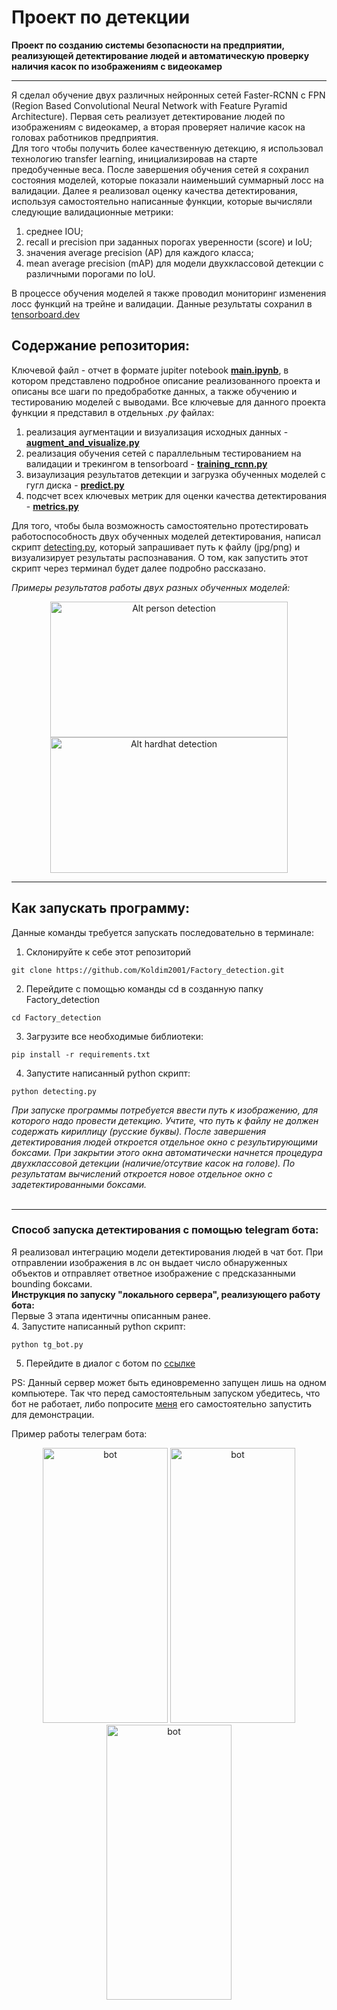 # Проект по детекции
__Проект по созданию системы безопасности на предприятии, реализующей детектирование людей и автоматическую проверку наличия касок по изображениям с видеокамер__

---
Я сделал обучение двух различных нейронных сетей Faster-RCNN с FPN (Region Based Convolutional Neural Network with Feature Pyramid Architecture). Первая сеть реализует детектирование людей по изображениям с видеокамер, а вторая проверяет наличие касок на головах работников предприятия. <br> Для того чтобы получить более качественную детекцию, я использовал технологию transfer learning, инициализировав на старте предобученные веса. После завершения обучения сетей я сохранил состояния моделей, которые показали наименьший суммарный лосс на валидации.
Далее я реализовал оценку качества детектирования, используя самостоятельно написанные функции, которые вычисляли следующие валидационные метрики: 
1. среднее IOU;
2. recall и precision при заданных порогах уверенности (score) и IoU; 
3. значения average precision (AP) для каждого класса;
4. mean average precision (mAP) для модели двухклассовой детекции c различными порогами по IoU.<br>

В процессе обучения моделей я также проводил мониторинг изменения лосс функций на трейне и валидации. Данные результаты сохранил в [tensorboard.dev](https://tensorboard.dev/experiment/rr43qafqQKyKP7CQ5r1RCA/#scalars&_smoothingWeight=0)<br>

## __Содержание репозитория:__
Ключевой файл - отчет в формате jupiter notebook [__main.ipynb__](https://nbviewer.org/github/Koldim2001/Factory_detection/blob/main/main.ipynb?flush_cache=True/), в котором представлено подробное описание реализованного проекта и описаны все шаги по предобработке данных, а также обучению и тестированию моделей с выводами. Все ключевые для данного проекта функции я представил в отдельных _.py_ файлах: 
1. реализация аугментации и визуализация исходных данных - [__augment_and_visualize.py__](https://github.com/Koldim2001/Factory_detection/blob/main/augment_and_visualize.py)
2. реализация обучения сетей с параллельным тестированием на валидации и трекингом в tensorboard - [__training_rcnn.py__](https://github.com/Koldim2001/Factory_detection/blob/main/training_rcnn.py)
3. визаулизация результатов детекции и загрузка обученных моделей с гугл диска - [__predict.py__](https://github.com/Koldim2001/Factory_detection/blob/main/predict.py)
4. подсчет всех ключевых метрик для оценки качества детектирования - [__metrics.py__](https://github.com/Koldim2001/Factory_detection/blob/main/metrics.py)

Для того, чтобы была возможность самостоятельно протестировать работоспособность двух обученных моделей детектирования, написал скрипт [detecting.py](https://github.com/Koldim2001/Factory_detection/blob/main/detecting.py), который запрашивает путь к файлу (jpg/png) и визуализирует результаты распознавания. О том, как запустить этот скрипт через терминал будет далее подробно рассказано.

_Примеры результатов работы двух разных обученных моделей:_

<div style="text-align:center;">
  <img src="https://drive.google.com/uc?id=1Dtu_bK9w5Hl65A6lETChuu1Ftz2wirUi" alt="Alt person detection" width="380" height="217">
  <img src="https://drive.google.com/uc?id=105RsKrPwpzGLTbyUYjKDsDRP0bd6IUIT" alt="Alt hardhat detection" width="380" height="217">
</div>

---

## Как запускать программу:
Данные команды требуется запускать последовательно в терминале:
1. Склонируйте к себе этот репозиторий 
```
git clone https://github.com/Koldim2001/Factory_detection.git
```
2. Перейдите с помощью команды cd в созданную папку Factory_detection
```
cd Factory_detection
```
3. Загрузите все необходимые библиотеки:
```
pip install -r requirements.txt
```
4. Запустите написанный python скрипт:
```
python detecting.py
```

_При запуске программы потребуется ввести путь к изображению, для которого надо провести детекцию. Учтите, что путь к файлу не должен содержать кириллицу (русские буквы).
После завершения детектирования людей откроется отдельное окно с результирующими боксами. При закрытии этого окна
автоматически начнется процедура двухклассовой детекции (наличие/отсутвие касок на голове). По результатам вычислений откроется новое отдельное окно с задетектированными боксами.<br><br>_

---
### Способ запуска детектирования с помощью telegram бота:<br>
Я реализовал интеграцию модели детектирования людей в чат бот. При отправлении изображения в лс он выдает число обнаруженных объектов и отправляет ответное изображение с предсказанными bounding боксами. <br>
__Инструкция по запуску "локального сервера", реализующего работу бота:__ <br>
Первые 3 этапа идентичны описанным ранее. <br>
4. Запустите написанный python скрипт:
```
python tg_bot.py
```
5. Перейдите в диалог с ботом по [ссылке](https://t.me/KexampleBot) <br>

PS: Данный сервер может быть единовременно запущен лишь на одном компьютере. Так что перед самостоятельным запуском убедитесь, что бот не работает, либо попросите [меня](https://t.me/kolesnikov_dima) его самостоятельно запустить для демонстрации.

Пример работы телеграм бота:
<div style="text-align:center;">
  <img src="https://drive.google.com/uc?id=1xNha5UU20tnCLcJ8NtqVBoob2nSBItqx" alt="bot" width="200" height="440">
  <img src="https://drive.google.com/uc?id=1Sl7vWF8BJ4ZQ5FmF-wIiMHVxdmiCbB63" alt="bot" width="200" height="440">
  <img src="https://drive.google.com/uc?id=1Ygvw8S9wik_n_UigFjCggajAOM1u_suc" alt="bot" width="200" height="440">
</div>

